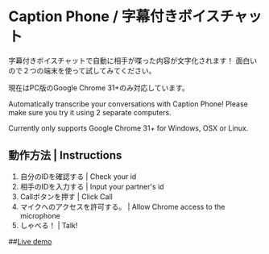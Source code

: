 # Caption Phone / 字幕付きボイスチャット

字幕付きボイスチャットで自動に相手が喋った内容が文字化されます！
面白いので２つの端末を使って試してみてください。

現在はPC版のGoogle Chrome 31+のみ対応しています。

Automatically transcribe your conversations with Caption Phone!
Please make sure you try it using 2 separate computers.

Currently only supports Google Chrome 31+ for Windows, OSX or Linux.

## 動作方法 | Instructions
1. 自分のIDを確認する | Check your id
2. 相手のIDを入力する | Input your partner's id
3. Callボタンを押す | Click Call
4. マイクへのアクセスを許可する。 | Allow Chrome access to the microphone
5. しゃべる！ | Talk!

##[Live demo](https://skyway.io/examples/caption-phone/)
